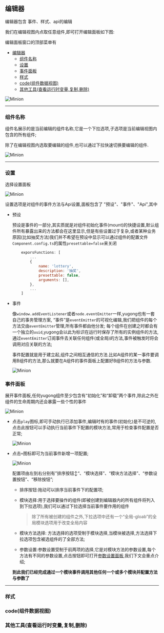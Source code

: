 ## 编辑器

编辑器包含 事件、样式、api的编辑

我们在编辑视图内点取任意组件,即可打开编辑面板如下图:

编辑面板窗口的顶部菜单有

- [编辑器](#编辑器)
  - [组件名称](#组件名称)
  - [设置](#设置)
  - [事件面板](#事件面板)
  - [样式](#样式)
  - [code(组件数据视图)](#code组件数据视图)
  - [其他工具(查看运行时变量,复制,删除)](#其他工具查看运行时变量复制删除)

![Minion](./board.png)



---
### 组件名称
组件名展示的是当前编辑的组件名称,它是一个下拉选项,子选项是当前编辑视图内包含的所有组件;

除了在编辑视图内选取要编辑的组件,也可以通过下拉快速切换要编辑的组件.

![Minion](./select.png)

---
### 设置

选择设置面板

![Minion](./set.png)

设置选项是对组件的事件方法与Api设置,面板包含了 "预设"、"事件"、"Api",其中
- 预设
  
  预设是事件的一部分,其实质就是对组件初始化事件(mount)的快捷设置,默认组件所有暴露出来的方法都会在这里显示,但是有些设置过于复杂,或者某种业务原因(比如抽奖方法)我们并不希望在预设中显示可以通过组件的配置文件`Component.config.ts`的属性`presettable=false`来关闭

    ```javascript
        exporsFunctions: [
            ...
            {
                name: 'lottery',
                description: '抽奖',
                presettable: false,
                arguments: [],
            },
            ...
        ]
    ```

- 事件
  
  像`window.addEventListener`或者`node.eventEmitter`一样,yugong也有一套自己的事务管理方案, “事件”是`eventEmitter`的可视化编辑,我们把组件的每个方法交由`eventEmitter`管理,所有事件都由他分发; 每个组件在创建之时都会有一个独立的`uuid`,yugong会以此为标识在运行时保存了所有的实例组件的方法,通过`eventEmitter`订阅事件去关联任何组件(或全局)的方法,事件被触发时将会调用对应关联的方法;

  事件配置就是用于建立起,组件之间相互通信的方法.比如A组件的某一事件要调用B组件的方法,那么就要在A组件的事件面板上配置好B组件的方法与参数.

  ![Minion](./eventEmitter.drawio.svg)

### 事件面板

展开事件面板,任何yugong组件至少包含有“初始化”和“卸载”两个事件,除此之外在组件的生命周期内还会暴露一些个性的事件

![Minion](./event.png)

- 点击`play`图标,即可手动执行已添加事件,编辑时有的事件(初始化)是不可逆的,点击此按钮可以手动执行当前事件下配置的模块方法,常用于检查事件配置是否正常;

    ![Minion](./playadd.png)

- 点击`+`图标即可为当前事件新增一项配置;

    ![Minion](./rule.png)

    配置项由左到右分别有”排序按钮↕️“、“模块选择”、“模块方法选择”、“参数设置按钮”、“移除按钮”;

    - 排序按钮:拖动可以排序当前事件下的配置项;
    - 模块选择:用于选择要操作的组件(即被创建到编辑器内的所有组件将列入到下拉选项),我们可以通过下拉选择当前事件要作用的组件
  
        > 除了所有被创建的组件之外,下拉选项中还有一个“全局-gloab”的全局模块选项用于改变全局内容

    - 模块方法选择: 方法选择的选项受制于模块选择,当模块被选择,方法选择下拉选项包含被选组件的了全部方法;
    - 参数设置:参数设置受制于前两项的选择,它是对模块方法的参数设置,每个方法有不同的参数设置,点击按钮即可打开[参数设置面板](),我们下文会重点介绍;

    **到此我们已经完成通过一个模块事件调用其他任何一个或多个模块并配置方法与参数了**

---


### 样式
### code(组件数据视图)
### 其他工具(查看运行时变量,复制,删除)